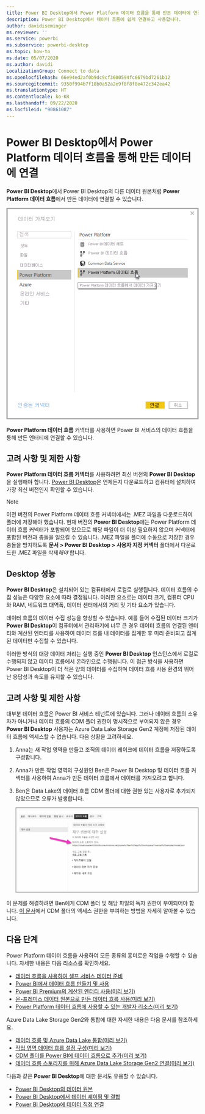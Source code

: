 ```yaml
---
title: Power BI Desktop에서 Power Platform 데이터 흐름을 통해 만든 데이터에 연결
description: Power BI Desktop에서 데이터 흐름에 쉽게 연결하고 사용합니다.
author: davidiseminger
ms.reviewer: ''
ms.service: powerbi
ms.subservice: powerbi-desktop
ms.topic: how-to
ms.date: 05/07/2020
ms.author: davidi
LocalizationGroup: Connect to data
ms.openlocfilehash: 66e94ed2af0b9dc9cf3600594fc6679bd7261b12
ms.sourcegitcommit: 9350f994b7f18b0a52a2e9f8f8f8e472c342ea42
ms.translationtype: HT
ms.contentlocale: ko-KR
ms.lasthandoff: 09/22/2020
ms.locfileid: "90861087"
---
```

# <a name="connect-to-data-created-by-power-platform-dataflows-in-power-bi-desktop"></a>Power BI Desktop에서 Power Platform 데이터 흐름을 통해 만든 데이터에 연결
**Power BI Desktop**에서 Power BI Desktop의 다른 데이터 원본처럼 **Power Platform 데이터 흐름**에서 만든 데이터에 연결할 수 있습니다.

![데이터 흐름에 연결](media/desktop-connect-dataflows/connect-dataflows_01.png)

**Power Platform 데이터 흐름** 커넥터를 사용하면 Power BI 서비스의 데이터 흐름을 통해 만든 엔터티에 연결할 수 있습니다. 

## <a name="considerations-and-limitations"></a>고려 사항 및 제한 사항

**Power Platform 데이터 흐름 커넥터**를 사용하려면 최신 버전의 **Power BI Desktop**을 실행해야 합니다. [Power BI Desktop](../fundamentals/desktop-get-the-desktop.md)은 언제든지 다운로드하고 컴퓨터에 설치하여 가장 최신 버전인지 확인할 수 있습니다.  

> [!NOTE]
> 이전 버전의 Power Platform 데이터 흐름 커넥터에서는 .MEZ 파일을 다운로드하여 폴더에 저장해야 했습니다. 현재 버전의 **Power BI Desktop**에는 Power Platform 데이터 흐름 커넥터가 포함되어 있으므로 해당 파일이 더 이상 필요하지 않으며 커넥터에 포함된 버전과 충돌을 일으킬 수 있습니다. .MEZ 파일을 폴더에 수동으로 저장한 경우 충돌을 방지하도록 **문서 > Power BI Desktop > 사용자 지정 커넥터** 폴더에서 다운로드한 .MEZ 파일을 삭제*해야* 합니다. 

## <a name="desktop-performance"></a>Desktop 성능
**Power BI Desktop**은 설치되어 있는 컴퓨터에서 로컬로 실행됩니다. 데이터 흐름의 수집 성능은 다양한 요소에 따라 결정됩니다. 이러한 요소로는 데이터 크기, 컴퓨터 CPU와 RAM, 네트워크 대역폭, 데이터 센터에서의 거리 및 기타 요소가 있습니다.

데이터 흐름의 데이터 수집 성능을 향상할 수 있습니다. 예를 들어 수집된 데이터 크기가 **Power BI Desktop**이 컴퓨터에서 관리하기에 너무 큰 경우 데이터 흐름의 연결된 엔터티와 계산된 엔터티를 사용하여 데이터 흐름 내 데이터를 집계한 후 미리 준비되고 집계된 데이터만 수집할 수 있습니다. 

이러한 방식의 대량 데이터 처리는 실행 중인 **Power BI Desktop** 인스턴스에서 로컬로 수행되지 않고 데이터 흐름에서 온라인으로 수행됩니다. 이 접근 방식을 사용하면 Power BI Desktop이 더 적은 양의 데이터를 수집하며 데이터 흐름 사용 환경의 뛰어난 응답성과 속도를 유지할 수 있습니다.

## <a name="considerations-and-limitations"></a>고려 사항 및 제한 사항

대부분 데이터 흐름은 Power BI 서비스 테넌트에 있습니다. 그러나 데이터 흐름의 소유자가 아니거나 데이터 흐름의 CDM 폴더 권한이 명시적으로 부여되지 않은 경우 **Power BI Desktop** 사용자는 Azure Data Lake Storage Gen2 계정에 저장된 데이터 흐름에 액세스할 수 없습니다. 다음 상황을 고려하세요.

1.  Anna는 새 작업 영역을 만들고 조직의 데이터 레이크에 데이터 흐름을 저장하도록 구성합니다.
2.  Anna가 만든 작업 영역의 구성원인 Ben은 Power BI Desktop 및 데이터 흐름 커넥터를 사용하여 Anna가 만든 데이터 흐름에서 데이터를 가져오려고 합니다.
3.  Ben은 Data Lake의 데이터 흐름 CDM 폴더에 대한 권한 있는 사용자로 추가되지 않았으므로 오류가 발생합니다.

    ![데이터 흐름을 사용하는 중 오류 발생](media/service-dataflows-configure-workspace-storage-settings/dataflow-storage-settings_08.jpg)

이 문제를 해결하려면 Ben에게 CDM 폴더 및 해당 파일의 독자 권한이 부여되어야 합니다. [이 문서](./service-dataflows-azure-data-lake-integration.md)에서 CDM 폴더의 액세스 권한을 부여하는 방법을 자세히 알아볼 수 있습니다.




## <a name="next-steps"></a>다음 단계
Power Platform 데이터 흐름을 사용하여 모든 종류의 흥미로운 작업을 수행할 수 있습니다. 자세한 내용은 다음 리소스를 확인하세요.

* [데이터 흐름을 사용하여 셀프 서비스 데이터 준비](service-dataflows-overview.md)
* [Power BI에서 데이터 흐름 만들기 및 사용](service-dataflows-create-use.md)
* [Power BI Premium의 계산된 엔터티 사용(미리 보기)](service-dataflows-computed-entities-premium.md)
* [온-프레미스 데이터 원본으로 만든 데이터 흐름 사용(미리 보기)](service-dataflows-on-premises-gateways.md)
* [Power Platform 데이터 흐름에 사용할 수 있는 개발자 리소스(미리 보기)](service-dataflows-developer-resources.md)

Azure Data Lake Storage Gen2와 통합에 대한 자세한 내용은 다음 문서를 참조하세요.

* [데이터 흐름 및 Azure Data Lake 통합(미리 보기)](service-dataflows-azure-data-lake-integration.md)
* [작업 영역 데이터 흐름 설정 구성(미리 보기)](service-dataflows-configure-workspace-storage-settings.md)
* [CDM 폴더를 Power BI에 데이터 흐름으로 추가(미리 보기)](service-dataflows-add-cdm-folder.md)
* [데이터 흐름 스토리지를 위해 Azure Data Lake Storage Gen2 연결(미리 보기)](service-dataflows-connect-azure-data-lake-storage-gen2.md)

다음과 같은 **Power BI Desktop**에 대한 문서도 유용할 수 있습니다.

* [Power BI Desktop의 데이터 원본](../connect-data/desktop-data-sources.md)
* [Power BI Desktop에서 데이터 셰이핑 및 결합](../connect-data/desktop-shape-and-combine-data.md)
* [Power BI Desktop에 데이터 직접 연결](../connect-data/desktop-enter-data-directly-into-desktop.md)